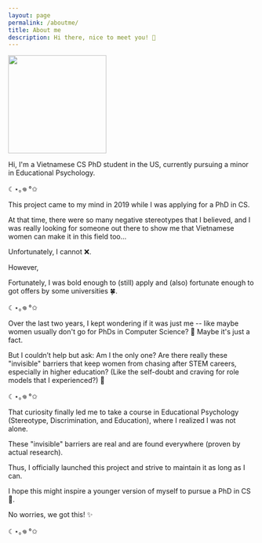 ```yaml
---
layout: page
permalink: /aboutme/
title: About me
description: Hi there, nice to meet you! 👋
---
```


<!-- <a style='color:red;'> Secretly invidsible, hehe</a> -->

<image src="https://avatars.githubusercontent.com/u/166851392?v=4" height="200"></image>

Hi, I'm a Vietnamese CS PhD student in the US, currently pursuing a minor in Educational Psychology.

☾⋆｡𖦹 °✩

This project came to my mind in 2019 while I was applying for a PhD in CS.

At that time, there were so many negative stereotypes that I believed, and I was really looking for someone out there to show me that Vietnamese women can make it in this field too...

Unfortunately, I cannot ❌.

However,

Fortunately, I was bold enough to (still) apply and (also) fortunate enough to got offers by some universities 🍀.

☾⋆｡𖦹 °✩

Over the last two years, I kept wondering if it was just me -- like maybe women usually don't go for PhDs in Computer Science? 💭
Maybe it's just a fact.

But I couldn’t help but ask: Am I the only one? Are there really these "invisible" barriers that keep women from chasing after STEM careers, especially in higher education? (Like the self-doubt and craving for role models that I experienced?) 💭

☾⋆｡𖦹 °✩

That curiosity finally led me to take a course in Educational Psychology (Stereotype, Discrimination, and Education), where I realized I was not alone.

These "invisible" barriers are real and are found everywhere (proven by actual research).

Thus, I officially launched this project and strive to maintain it as long as I can.

I hope this might inspire a younger version of myself to pursue a PhD in CS 🌱.

No worries, we got this! ✨

☾⋆｡𖦹 °✩



